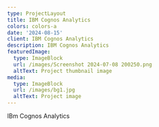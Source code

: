 ```yaml
---
type: ProjectLayout
title: IBM Cognos Analytics
colors: colors-a
date: '2024-08-15'
client: IBM Cognos Analytics
description: IBM Cognos Analytics
featuredImage:
  type: ImageBlock
  url: /images/Screenshot 2024-07-08 200250.png
  altText: Project thumbnail image
media:
  type: ImageBlock
  url: /images/bg1.jpg
  altText: Project image
---
```

 IBm Cognos Analytics

